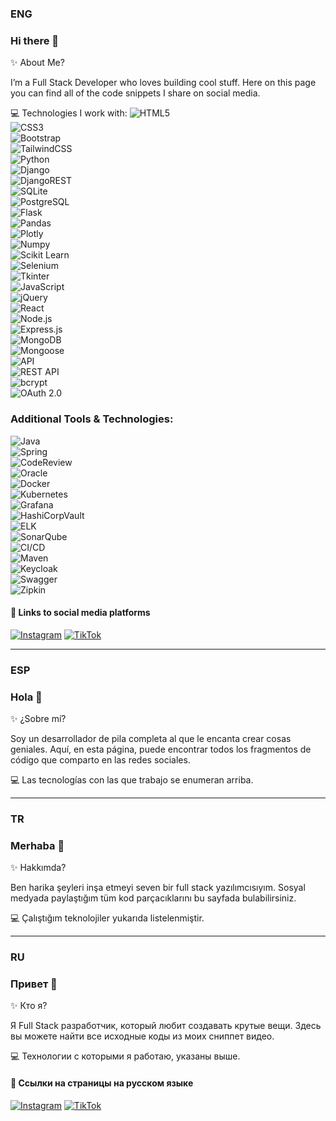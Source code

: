 ### ENG
### Hi there 👋

✨ About Me?

I’m a Full Stack Developer who loves building cool stuff. Here on this page you can find all of the code snippets I share on social media.

💻 Technologies I work with:
![HTML5](https://img.shields.io/badge/HTML5-E34F26?style=for-the-badge&logo=html5&logoColor=white)  
![CSS3](https://img.shields.io/badge/CSS3-1572B6?style=for-the-badge&logo=css3&logoColor=white)  
![Bootstrap](https://img.shields.io/badge/Bootstrap-563D7C?style=for-the-badge&logo=bootstrap&logoColor=white)  
![TailwindCSS](https://img.shields.io/badge/tailwindcss-%2338B2AC.svg?style=for-the-badge&logo=tailwind-css&logoColor=white)  
![Python](https://img.shields.io/badge/Python-FFD43B?style=for-the-badge&logo=python&logoColor=blue)  
![Django](https://img.shields.io/badge/django-%23092E20.svg?style=for-the-badge&logo=django&logoColor=white)  
![DjangoREST](https://img.shields.io/badge/DJANGO-REST-ff1709?style=for-the-badge&logo=django&logoColor=white&color=ff1709&labelColor=gray)  
![SQLite](https://img.shields.io/badge/SQLite-07405E?style=for-the-badge&logo=sqlite&logoColor=white)  
![PostgreSQL](https://img.shields.io/badge/PostgreSQL-316192?style=for-the-badge&logo=postgresql&logoColor=white)  
![Flask](https://img.shields.io/badge/Flask-000000?style=for-the-badge&logo=flask&logoColor=white)  
![Pandas](https://img.shields.io/badge/Pandas-2C2D72?style=for-the-badge&logo=pandas&logoColor=white)  
![Plotly](https://img.shields.io/badge/Plotly-239120?style=for-the-badge&logo=plotly&logoColor=white)  
![Numpy](https://img.shields.io/badge/Numpy-777BB4?style=for-the-badge&logo=numpy&logoColor=white)  
![Scikit Learn](https://img.shields.io/badge/scikit_learn-F7931E?style=for-the-badge&logo=scikit-learn&logoColor=white)  
![Selenium](https://img.shields.io/badge/Selenium-43B02A.svg?style=for-the-badge&logo=Selenium&logoColor=white)  
![Tkinter](https://img.shields.io/badge/Tkinter-100000?style=for-the-badge&logo=Tkinter&logoColor=FFFFFF&labelColor=B8B1FF&color=B8B1FF)  
![JavaScript](https://img.shields.io/badge/JavaScript-323330?style=for-the-badge&logo=javascript&logoColor=F7DF1E)  
![jQuery](https://img.shields.io/badge/jQuery-0769AD?style=for-the-badge&logo=jquery&logoColor=white)  
![React](https://img.shields.io/badge/React-20232A?style=for-the-badge&logo=react&logoColor=61DAFB)  
![Node.js](https://img.shields.io/badge/Node.js-339933?style=for-the-badge&logo=nodedotjs&logoColor=white)  
![Express.js](https://img.shields.io/badge/Express.js-000000?style=for-the-badge&logo=express&logoColor=white)  
![MongoDB](https://img.shields.io/badge/MongoDB-4EA94B?style=for-the-badge&logo=mongodb&logoColor=white)  
![Mongoose](https://img.shields.io/badge/Mongoose-880000.svg?style=for-the-badge&logo=Mongoose&logoColor=white)  
![API](https://img.shields.io/badge/API-100000?style=for-the-badge&logo=API&logoColor=FFFFFF&labelColor=5746FF&color=5746FF)  
![REST API](https://img.shields.io/badge/REST_API-100000?style=for-the-badge&logo=REST_API&logoColor=FFFFFF&labelColor=909EDD&color=909EDD)  
![bcrypt](https://img.shields.io/badge/Bcrypt-100000?style=for-the-badge&logo=BCRYPT&logoColor=FFFFFF&labelColor=96E782&color=96E782)  
![OAuth 2.0](https://img.shields.io/badge/OAUTH_2.0-100000?style=for-the-badge&logo=OAUTH&logoColor=FFFFFF&labelColor=FF4949&color=FF4949)

### Additional Tools & Technologies:
![Java](https://img.shields.io/badge/Java-007396?style=for-the-badge&logo=java&logoColor=white)  
![Spring](https://img.shields.io/badge/Spring-6DB33F?style=for-the-badge&logo=spring&logoColor=white)  
![CodeReview](https://img.shields.io/badge/CodeReview-0076A3?style=for-the-badge&logo=codereview&logoColor=white)  
![Oracle](https://img.shields.io/badge/Oracle-F80000?style=for-the-badge&logo=oracle&logoColor=white)  
![Docker](https://img.shields.io/badge/Docker-2496ED?style=for-the-badge&logo=docker&logoColor=white)  
![Kubernetes](https://img.shields.io/badge/Kubernetes-326CE5?style=for-the-badge&logo=kubernetes&logoColor=white)  
![Grafana](https://img.shields.io/badge/Grafana-F6B040?style=for-the-badge&logo=grafana&logoColor=white)  
![HashiCorpVault](https://img.shields.io/badge/HashiCorpVault-6C3F6E?style=for-the-badge&logo=hashicorpvault&logoColor=white)  
![ELK](https://img.shields.io/badge/ELK-E14E1A?style=for-the-badge&logo=elk&logoColor=white)  
![SonarQube](https://img.shields.io/badge/SonarQube-4E9B9B?style=for-the-badge&logo=sonarqube&logoColor=white)  
![CI/CD](https://img.shields.io/badge/CI%2FCD-F8C146?style=for-the-badge&logo=cicd&logoColor=white)  
![Maven](https://img.shields.io/badge/Maven-C71A36?style=for-the-badge&logo=maven&logoColor=white)  
![Keycloak](https://img.shields.io/badge/Keycloak-000000?style=for-the-badge&logo=keycloak&logoColor=white)  
![Swagger](https://img.shields.io/badge/Swagger-85B8C0?style=for-the-badge&logo=swagger&logoColor=white)  
![Zipkin](https://img.shields.io/badge/Zipkin-F1E05A?style=for-the-badge&logo=zipkin&logoColor=white)


<!--
![HTML5](https://img.shields.io/badge/HTML5-E34F26?style=for-the-badge&logo=html5&logoColor=white) 
![CSS3](https://img.shields.io/badge/CSS3-1572B6?style=for-the-badge&logo=css3&logoColor=white) 
![Bootstrap](https://img.shields.io/badge/Bootstrap-563D7C?style=for-the-badge&logo=bootstrap&logoColor=white)
![TailwindCSS](https://img.shields.io/badge/tailwindcss-%2338B2AC.svg?style=for-the-badge&logo=tailwind-css&logoColor=white)
![Python](https://img.shields.io/badge/Python-FFD43B?style=for-the-badge&logo=python&logoColor=blue) 
![Django](https://img.shields.io/badge/django-%23092E20.svg?style=for-the-badge&logo=django&logoColor=white)
![DjangoREST](https://img.shields.io/badge/DJANGO-REST-ff1709?style=for-the-badge&logo=django&logoColor=white&color=ff1709&labelColor=gray)
![SQLite](https://img.shields.io/badge/SQLite-07405E?style=for-the-badge&logo=sqlite&logoColor=white)
![PosgreSQL](https://img.shields.io/badge/PostgreSQL-316192?style=for-the-badge&logo=postgresql&logoColor=white) 
![Flask](https://img.shields.io/badge/Flask-000000?style=for-the-badge&logo=flask&logoColor=white)
![Pandas](https://img.shields.io/badge/Pandas-2C2D72?style=for-the-badge&logo=pandas&logoColor=white)
![Plotly](https://img.shields.io/badge/Plotly-239120?style=for-the-badge&logo=plotly&logoColor=white)
![Numpy](https://img.shields.io/badge/Numpy-777BB4?style=for-the-badge&logo=numpy&logoColor=white)
![Scikit Learn](https://img.shields.io/badge/scikit_learn-F7931E?style=for-the-badge&logo=scikit-learn&logoColor=white)
![Selenium](https://img.shields.io/badge/Selenium-43B02A.svg?style=for-the-badge&logo=Selenium&logoColor=white) 
![Tkinter](https://img.shields.io/badge/Tkinter-100000?style=for-the-badge&logo=Tkinter&logoColor=FFFFFF&labelColor=B8B1FF&color=B8B1FF)
![JavaScript](https://img.shields.io/badge/JavaScript-323330?style=for-the-badge&logo=javascript&logoColor=F7DF1E) 
![jQuery](https://img.shields.io/badge/jQuery-0769AD?style=for-the-badge&logo=jquery&logoColor=white)
![React](https://img.shields.io/badge/React-20232A?style=for-the-badge&logo=react&logoColor=61DAFB) 
![Node.js](https://img.shields.io/badge/Node.js-339933?style=for-the-badge&logo=nodedotjs&logoColor=white) 
![Express.js](https://img.shields.io/badge/Express.js-000000?style=for-the-badge&logo=express&logoColor=white)
![MongoDB](https://img.shields.io/badge/MongoDB-4EA94B?style=for-the-badge&logo=mongodb&logoColor=white) 
![Mongoose](https://img.shields.io/badge/Mongoose-880000.svg?style=for-the-badge&logo=Mongoose&logoColor=white)
![API](https://img.shields.io/badge/API-100000?style=for-the-badge&logo=API&logoColor=FFFFFF&labelColor=5746FF&color=5746FF) 
![REST API](https://img.shields.io/badge/REST_API-100000?style=for-the-badge&logo=REST_API&logoColor=FFFFFF&labelColor=909EDD&color=909EDD) 
![bcrypt](https://img.shields.io/badge/Bcrypt-100000?style=for-the-badge&logo=BCRYPT&logoColor=FFFFFF&labelColor=96E782&color=96E782) 
![OAuth 2.0](https://img.shields.io/badge/OAUTH_2.0-100000?style=for-the-badge&logo=OAUTH&logoColor=FFFFFF&labelColor=FF4949&color=FF4949)

<p align="left">  
<img src="https://readme-components.vercel.app/api?component=logo&fill=black&logo=HTML5&svgfill=E34F26">
<img src="https://readme-components.vercel.app/api?component=logo&fill=black&logo=CSS3&svgfill=1572B6">
<img src="https://readme-components.vercel.app/api?component=logo&fill=black&logo=Bootstrap&svgfill=563D7C">
<img src="https://readme-components.vercel.app/api?component=logo&fill=black&logo=TailwindCSS&svgfill=38B2AC">
<img src="https://readme-components.vercel.app/api?component=logo&fill=black&logo=Python&svgfill=FFD43B">
<img src="https://readme-components.vercel.app/api?component=logo&fill=black&logo=Django&svgfill=092E20">
<img src="https://readme-components.vercel.app/api?component=logo&fill=black&logo=DjangoREST&svgfill=FF1709">
<img src="https://readme-components.vercel.app/api?component=logo&fill=black&logo=SQLite&svgfill=07405E">
<img src="https://readme-components.vercel.app/api?component=logo&fill=black&logo=PostgreSQL&svgfill=316192">
<img src="https://readme-components.vercel.app/api?component=logo&fill=black&logo=Flask&svgfill=000000">
<img src="https://readme-components.vercel.app/api?component=logo&fill=black&logo=Pandas&svgfill=2C2D72">
<img src="https://readme-components.vercel.app/api?component=logo&fill=black&logo=Plotly&svgfill=239120">
<img src="https://readme-components.vercel.app/api?component=logo&fill=black&logo=Numpy&svgfill=777BB4">
<img src="https://readme-components.vercel.app/api?component=logo&fill=black&logo=Scikit Learn&svgfill=F7931E">
<img src="https://readme-components.vercel.app/api?component=logo&fill=black&logo=Selenium&svgfill=43B02A">
<img src="https://readme-components.vercel.app/api?component=logo&fill=black&logo=Tkinter&svgfill=100000">
<img src="https://readme-components.vercel.app/api?component=logo&fill=black&logo=JavaScript&svgfill=323330">
<img src="https://readme-components.vercel.app/api?component=logo&fill=black&logo=jQuery&svgfill=0769AD">
<img src="https://readme-components.vercel.app/api?component=logo&fill=black&logo=React&svgfill=20232A">
<img src="https://readme-components.vercel.app/api?component=logo&fill=black&logo=Node.js&svgfill=339933">
<img src="https://readme-components.vercel.app/api?component=logo&fill=black&logo=Express.js&svgfill=000000">
<img src="https://readme-components.vercel.app/api?component=logo&fill=black&logo=MongoDB&svgfill=4EA94B">
<img src="https://readme-components.vercel.app/api?component=logo&fill=black&logo=Mongoose&svgfill=880000">
<img src="https://readme-components.vercel.app/api?component=logo&fill=black&logo=API&svgfill=5746FF">
<img src="https://readme-components.vercel.app/api?component=logo&fill=black&logo=REST_API&svgfill=909EDD">
<img src="https://readme-components.vercel.app/api?component=logo&fill=black&logo=Bcrypt&svgfill=96E782">
<img src="https://readme-components.vercel.app/api?component=logo&fill=black&logo=OAUTH&svgfill=FF4949">
<img src="https://readme-components.vercel.app/api?component=logo&fill=black&logo=Java&svgfill=007396">
<img src="https://readme-components.vercel.app/api?component=logo&fill=black&logo=Spring&svgfill=6DB33F">
<img src="https://readme-components.vercel.app/api?component=logo&fill=black&logo=CodeReview&svgfill=0076A3">
<img src="https://readme-components.vercel.app/api?component=logo&fill=black&logo=Oracle&svgfill=F80000">
<img src="https://readme-components.vercel.app/api?component=logo&fill=black&logo=Docker&svgfill=2496ED">
<img src="https://readme-components.vercel.app/api?component=logo&fill=black&logo=Kubernetes&svgfill=326CE5">
<img src="https://readme-components.vercel.app/api?component=logo&fill=black&logo=Grafana&svgfill=F6B040">
<img src="https://readme-components.vercel.app/api?component=logo&fill=black&logo=HashiCorpVault&svgfill=6C3F6E">
<img src="https://readme-components.vercel.app/api?component=logo&fill=black&logo=ELK&svgfill=E14E1A">
<img src="https://readme-components.vercel.app/api?component=logo&fill=black&logo=SonarQube&svgfill=4E9B9B">
<img src="https://readme-components.vercel.app/api?component=logo&fill=black&logo=CI/CD&svgfill=F8C146">
<img src="https://readme-components.vercel.app/api?component=logo&fill=black&logo=Maven&svgfill=C71A36">
<img src="https://readme-components.vercel.app/api?component=logo&fill=black&logo=Keycloak&svgfill=000000">
<img src="https://readme-components.vercel.app/api?component=logo&fill=black&logo=Swagger&svgfill=85B8C0">
<img src="https://readme-components.vercel.app/api?component=logo&fill=black&logo=Zipkin&svgfill=F1E05A">
</p>
-->

#### 🔗 Links to social media platforms

[![Instagram](https://img.shields.io/badge/Instagram-E4405F?style=for-the-badge&logo=instagram&logoColor=white)](https://www.instagram.com/jsagacodes) 
[![TikTok](https://img.shields.io/badge/TikTok-000000?style=for-the-badge&logo=tiktok&logoColor=white)](https://www.tiktok.com/@jsagacodes)

_____________________________________________________________________________________________________

### ESP
### Hola 👋

✨ ¿Sobre mí?

Soy un desarrollador de pila completa al que le encanta crear cosas geniales. Aquí, en esta página, puede encontrar todos los fragmentos de código que comparto en las redes sociales.

💻 Las tecnologías con las que trabajo se enumeran arriba.

_____________________________________________________________________________________________________

### TR
### Merhaba 👋

✨ Hakkımda?

Ben harika şeyleri inşa etmeyi seven bir full stack yazılımcısıyım. Sosyal medyada paylaştığım tüm kod parçacıklarını bu sayfada bulabilirsiniz.

💻 Çalıştığım teknolojiler yukarıda listelenmiştir.

_____________________________________________________________________________________________________

### RU
### Привет 👋

✨ Кто я?

Я Full Stack разработчик, который любит создавать крутые вещи. Здесь вы можете найти все исходные коды из моих сниппет видео.

💻 Технологии с которыми я работаю, указаны выше.


#### 🔗 Ссылки на страницы на русском языке

[![Instagram](https://img.shields.io/badge/Instagram-E4405F?style=for-the-badge&logo=instagram&logoColor=white)](https://www.instagram.com/webcode_01) 
[![TikTok](https://img.shields.io/badge/TikTok-000000?style=for-the-badge&logo=tiktok&logoColor=white)](https://www.tiktok.com/@webcode_01)






<!--
**jsagacodes/jsagacodes** is a ✨ _special_ ✨ repository because its `README.md` (this file) appears on your GitHub profile.

Here are some ideas to get you started:

- 🔭 I’m currently working on ...
- 🌱 I’m currently learning ...
- 👯 I’m looking to collaborate on ...
- 🤔 I’m looking for help with ...
- 💬 Ask me about ...
- 📫 How to reach me: ...
- 😄 Pronouns: ...
- ⚡ Fun fact: ...
-->
